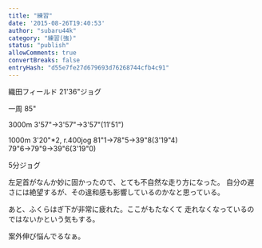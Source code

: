 ```yaml
---
title: "練習"
date: '2015-08-26T19:40:53'
author: "subaru44k"
category: "練習(強)"
status: "publish"
allowComments: true
convertBreaks: false
entryHash: "d55e7fe27d679693d76268744cfb4c91"
---
```

織田フィールド
21'36"ジョグ

一周
85"

3000m
3'57"→3'57"→3'57"(11'51")

1000m 3'20"*2, r.400jog
81"1→78"5→39"8(3'19"4)
79"6→79"9→39"6(3'19"0)

5分ジョグ


左足首がなんか妙に固かったので、とても不自然な走り方になった。
自分の遅さには絶望するが、その違和感も影響しているのかなと思っている。

あと、ふくらはぎ下が非常に疲れた。ここがもたなくて
走れなくなっているのではないかという気もする。

案外伸び悩んでるなぁ。

